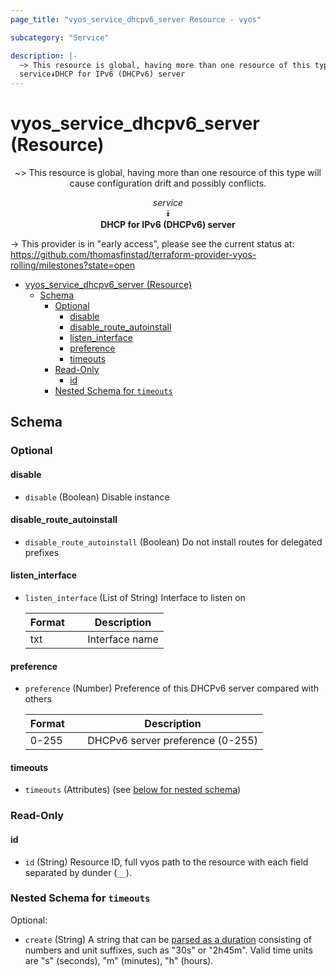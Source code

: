 ```yaml
---
page_title: "vyos_service_dhcpv6_server Resource - vyos"

subcategory: "Service"

description: |-
  ~> This resource is global, having more than one resource of this type will cause configuration drift and possibly conflicts.
  service⯯DHCP for IPv6 (DHCPv6) server
---
```


# vyos_service_dhcpv6_server (Resource)
<center>

~> This resource is global, having more than one resource of this type will cause configuration drift and possibly conflicts.

*service*  
⯯  
**DHCP for IPv6 (DHCPv6) server**


</center>

-> This provider is in "early access", please see the current status at: https://github.com/thomasfinstad/terraform-provider-vyos-rolling/milestones?state=open

<!--TOC-->

- [vyos_service_dhcpv6_server (Resource)](#vyos_service_dhcpv6_server-resource)
  - [Schema](#schema)
    - [Optional](#optional)
      - [disable](#disable)
      - [disable_route_autoinstall](#disable_route_autoinstall)
      - [listen_interface](#listen_interface)
      - [preference](#preference)
      - [timeouts](#timeouts)
    - [Read-Only](#read-only)
      - [id](#id)
    - [Nested Schema for `timeouts`](#nested-schema-for-timeouts)

<!--TOC-->

<!-- schema generated by tfplugindocs -->
## Schema

### Optional

#### disable
- `disable` (Boolean) Disable instance
#### disable_route_autoinstall
- `disable_route_autoinstall` (Boolean) Do not install routes for delegated prefixes
#### listen_interface
- `listen_interface` (List of String) Interface to listen on

    |  Format  &emsp;|  Description     |
    |----------|------------------|
    |  txt     &emsp;|  Interface name  |
#### preference
- `preference` (Number) Preference of this DHCPv6 server compared with others

    |  Format  &emsp;|  Description                       |
    |----------|------------------------------------|
    |  0-255   &emsp;|  DHCPv6 server preference (0-255)  |
#### timeouts
- `timeouts` (Attributes) (see [below for nested schema](#nestedatt--timeouts))

### Read-Only

#### id
- `id` (String) Resource ID, full vyos path to the resource with each field separated by dunder (`__`).

<a id="nestedatt--timeouts"></a>
### Nested Schema for `timeouts`

Optional:

- `create` (String) A string that can be [parsed as a duration](https://pkg.go.dev/time#ParseDuration) consisting of numbers and unit suffixes, such as &#34;30s&#34; or &#34;2h45m&#34;. Valid time units are &#34;s&#34; (seconds), &#34;m&#34; (minutes), &#34;h&#34; (hours).
